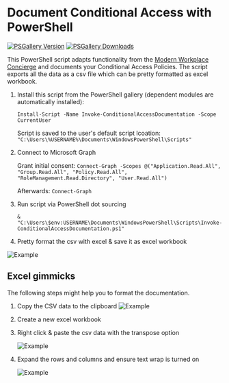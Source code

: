 # Document Conditional Access with PowerShell 

[![PSGallery Version](https://img.shields.io/powershellgallery/v/Invoke-ConditionalAccessDocumentation.svg?style=flat-square&label=PSGallery%20Version)](https://www.powershellgallery.com/packages/Invoke-ConditionalAccessDocumentation) [![PSGallery Downloads](https://img.shields.io/powershellgallery/dt/Invoke-ConditionalAccessDocumentation?style=flat-square&label=PSGallery%20Downloads)](https://www.powershellgallery.com/packages/Invoke-ConditionalAccessDocumentation)

This PowerShell script adapts functionality from the [Modern Workplace Concierge](https://github.com/nicolonsky/ModernWorkplaceConcierge) and documents your Conditional Access Policies. The script exports all the data as a csv file which can be pretty formatted as excel workbook.

1. Install this script from the PowerShell gallery (dependent modules are automatically installed):

    ```Install-Script -Name Invoke-ConditionalAccessDocumentation -Scope CurrentUser```
    
    Script is saved to the user's default script lcoation: ```"C:\Users\%USERNAME%\Documents\WindowsPowerShell\Scripts"```
    
2. Connect to Microsoft Graph

    Grant initial consent: ```Connect-Graph -Scopes @("Application.Read.All", "Group.Read.All", "Policy.Read.All", "RoleManagement.Read.Directory", "User.Read.All")```
    
    Afterwards: ```Connect-Graph```
3. Run script via PowerShell dot sourcing
    
    ```& "C:\Users\$env:USERNAME\Documents\WindowsPowerShell\Scripts\Invoke-ConditionalAccessDocumentation.ps1"```
    
4. Pretty format the csv with excel & save it as excel workbook 

![Example](https://raw.githubusercontent.com/nicolonsky/ConditionalAccessDocumentation/master/Example/Example.png)

## Excel gimmicks
The following steps might help you to format the documentation.

1. Copy the CSV data to the clipboard
    ![Example](https://tech.nicolonsky.ch/content/images/2020/04/Annotation-2020-04-20-121447.png)

2. Create a new excel workbook

3. Right click & paste the csv data with the transpose option

    ![Example](https://tech.nicolonsky.ch/content/images/2020/04/Annotation-2020-04-20-121559.png)

4. Expand the rows and columns and ensure text wrap is turned on

    ![Example](https://tech.nicolonsky.ch/content/images/2020/04/image-4.png)
